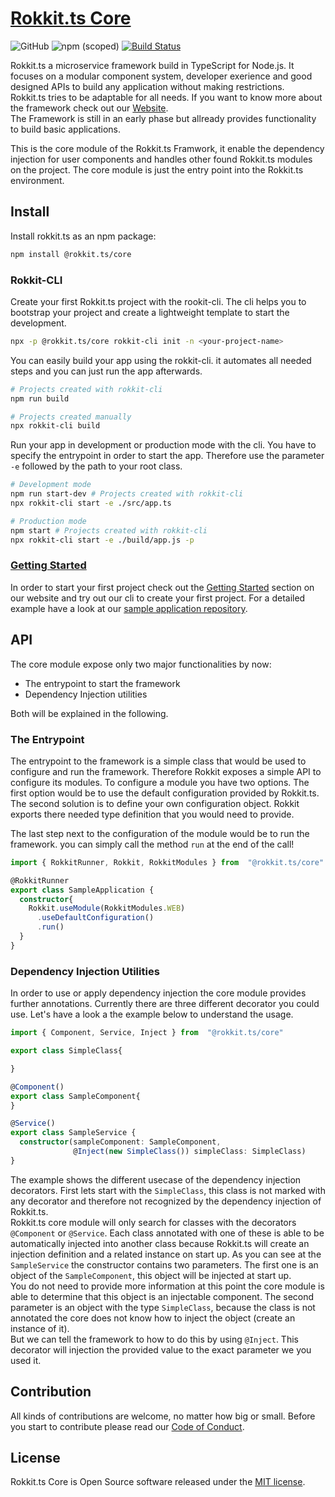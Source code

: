 # [Rokkit.ts Core](https://rokkit.dev)

![GitHub](https://img.shields.io/github/license/rokkit-ts/rokkit.ts-core)
![npm (scoped)](https://img.shields.io/npm/v/@rokkit.ts/core)
[![Build Status](https://travis-ci.com/rokkit-ts/rokkit.ts-core.svg?branch=master)](https://travis-ci.com/rokkit-ts/rokkit.ts-core)

Rokkit.ts a microservice framework build in TypeScript for Node.js.
It focuses on a modular component system, developer exerience and good designed APIs to build any application without making restrictions.  
Rokkit.ts tries to be adaptable for all needs.
If you want to know more about the framework check out our [Website](https://rokkit.dev/).  
The Framework is still in an early phase but allready provides functionality to build basic applications.

This is the core module of the Rokkit.ts Framwork, it enable the dependency injection for user components and handles other found Rokkit.ts modules on the project. The core module is just the entry point into the Rokkit.ts environment.

## Install

Install rokkit.ts as an npm package:

```bash
npm install @rokkit.ts/core
```

### Rokkit-CLI

Create your first Rokkit.ts project with the rookit-cli. The cli helps you to bootstrap your project and create a lightweight template to start the development.

```bash
npx -p @rokkit.ts/core rokkit-cli init -n <your-project-name>
```

You can easily build your app using the rokkit-cli. it automates all needed steps and you can just run the app afterwards.

```bash
# Projects created with rokkit-cli
npm run build

# Projects created manually
npx rokkit-cli build
```

Run your app in development or production mode with the cli.
You have to specify the entrypoint in order to start the app. Therefore use the parameter `-e` followed by the path to your root class.

```bash
# Development mode
npm run start-dev # Projects created with rokkit-cli
npx rokkit-cli start -e ./src/app.ts

# Production mode
npm start # Projects created with rokkit-cli
npx rokkit-cli start -e ./build/app.js -p
```

### [Getting Started](https://rokkit.dev/#getting-started)

In order to start your first project check out the [Getting Started](https://rokkit.dev/#getting-started) section on our website and try out our cli to create your first project. For a detailed example have a look at our [sample application repository](https://github.com/rokkit-ts/sample-application).

## API

The core module expose only two major functionalities by now:

- The entrypoint to start the framework
- Dependency Injection utilities

Both will be explained in the following.

### The Entrypoint

The entrypoint to the framework is a simple class that would be used to configure and run the framework. Therefore Rokkit exposes a simple API to configure its modules.
To configure a module you have two options. The first option would be to use the default configuration provided by Rokkit.ts. The second solution is to define your own configuration object. Rokkit exports there needed type definition that you would need to provide.

The last step next to the configuration of the module would be to run the framework. you can simply call the method `run` at the end of the call!

```TypeScript
import { RokkitRunner, Rokkit, RokkitModules } from  "@rokkit.ts/core"

@RokkitRunner
export class SampleApplication {
  constructor{
    Rokkit.useModule(RokkitModules.WEB)
      .useDefaultConfiguration()
      .run()
  }
}
```

### Dependency Injection Utilities

In order to use or apply dependency injection the core module provides further annotations.
Currently there are three different decorator you could use. Let's have a look a the example below to understand the usage.

```TypeScript
import { Component, Service, Inject } from  "@rokkit.ts/core"

export class SimpleClass{

}

@Component()
export class SampleComponent{
}

@Service()
export class SampleService {
  constructor(sampleComponent: SampleComponent,
              @Inject(new SimpleClass()) simpleClass: SimpleClass)
}
```

The example shows the different usecase of the dependency injection decorators. First lets start with the `SimpleClass`, this class is not marked with any decorator and therefore not recognized by the dependency injection of Rokkit.ts.  
Rokkit.ts core module will only search for classes with the decorators `@Component` or `@Service`. Each class annotated with one of these is able to be automatically injected into another class because Rokkit.ts will create an injection definition and a related instance on start up.
As you can see at the `SampleService` the constructor contains two parameters. The first one is an object of the `SampleComponent`, this object will be injected at start up.  
You do not need to provide more information at this point the core module is able to determine that this object is an injectable component. The second parameter is an object with the type `SimpleClass`, because the class is not annotated the core does not know how to inject the object (create an instance of it).  
But we can tell the framework to how to do this by using `@Inject`. This decorator will injection the provided value to the exact parameter we you used it.

## Contribution

All kinds of contributions are welcome, no matter how big or small.
Before you start to contribute please read our [Code of Conduct](./CODE_OF_CONDUCT.md).

## License

Rokkit.ts Core is Open Source software released under the [MIT license](./LICENSE).

